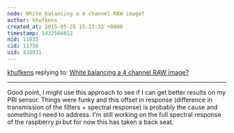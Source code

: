 ```yaml
---
node: White balancing a 4 channel RAW image?
author: khufkens
created_at: 2015-05-25 15:13:32 +0000
timestamp: 1432566812
nid: 11835
cid: 11756
uid: 438931
---
```




[khufkens](../profile/khufkens) replying to: [White balancing a 4 channel RAW image?](../notes/Fi156/05-25-2015/white-balancing-a-4-channel-raw-image)

----
Good point, I might use this approach to see if I can get better results on my PRI sensor. Things were funky and this offset in response (difference in transmission of the filters + spectral response) is probably the cause and something I need to address. I'm still working on the full spectral response of the raspberry pi but for now this has taken a back seat.